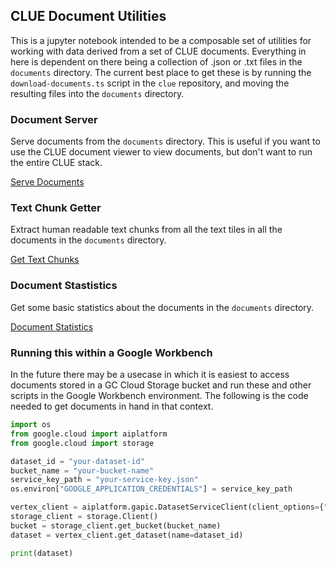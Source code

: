 ## CLUE Document Utilities

This is a jupyter notebook intended to be a composable set of utilities for working with data derived from a set of CLUE documents.
Everything in here is dependent on there being a collection of .json or .txt files in the `documents` directory.
The current best place to get these is by running the `download-documents.ts` script in the `clue` repository, and moving the resulting files into the `documents` directory.

### Document Server

Serve documents from the `documents` directory.  This is useful if you want to use the CLUE document viewer to view documents, but don't want to run the entire CLUE stack.

[Serve Documents](serve_docs.ipynb)

### Text Chunk Getter

Extract human readable text chunks from all the text tiles in all the documents in the `documents` directory.

[Get Text Chunks](get_text_chunks.ipynb)

### Document Stastistics

Get some basic statistics about the documents in the `documents` directory.

[Document Statistics](document_statistics.ipynb)

### Running this within a Google Workbench

In the future there may be a usecase in which it is easiest to access documents stored in a GC Cloud Storage bucket and run these and other scripts in the Google Workbench environment.  The following is the code needed to get documents in hand in that context.

```python
import os
from google.cloud import aiplatform
from google.cloud import storage

dataset_id = "your-dataset-id"
bucket_name = "your-bucket-name"
service_key_path = "your-service-key.json"
os.environ["GOOGLE_APPLICATION_CREDENTIALS"] = service_key_path

vertex_client = aiplatform.gapic.DatasetServiceClient(client_options={"api_endpoint": "us-central1-aiplatform.googleapis.com"})
storage_client = storage.Client()
bucket = storage_client.get_bucket(bucket_name)
dataset = vertex_client.get_dataset(name=dataset_id)

print(dataset)
```